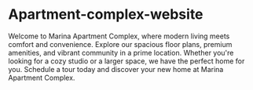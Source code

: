 # Apartment-complex-website
Welcome to Marina Apartment Complex, where modern living meets comfort and convenience. Explore our spacious floor plans, premium amenities, and vibrant community in a prime location. Whether you're looking for a cozy studio or a larger space, we have the perfect home for you. Schedule a tour today and discover your new home at Marina Apartment Complex.
